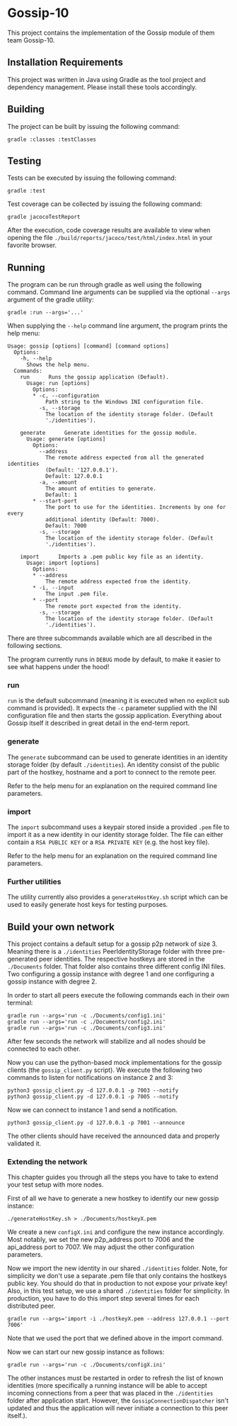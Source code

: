 # Gossip-10

This project contains the implementation of the Gossip module of them team Gossip-10.

## Installation Requirements

This project was written in Java using Gradle as the tool project and dependency management.
Please install these tools accordingly.

## Building

The project can be built by issuing the following command:
```
gradle :classes :testClasses
```

## Testing

Tests can be executed by issuing the following command:
```
gradle :test
```

Test coverage can be collected by issuing the following command:
```
gradle jacocoTestReport
```

After the execution, code coverage results are available to view when opening the file
`./build/reports/jacoco/test/html/index.html` in your favorite browser.

## Running

The program can be run through gradle as well using the following command. Command line
arguments can be supplied via the optional `--args` argument of the gradle utility:
```
gradle :run --args='...'
```

When supplying the `--help` command line argument, the program prints the help menu:
```
Usage: gossip [options] [command] [command options]
  Options:
    -h, --help
      Shows the help menu.
  Commands:
    run      Runs the gossip application (Default).
      Usage: run [options]
        Options:
        * -c, --configuration
            Path string to the Windows INI configuration file.
          -s, --storage
            The location of the identity storage folder. (Default 
            './identities'). 

    generate      Generate identities for the gossip module.
      Usage: generate [options]
        Options:
          --address
            The remote address expected from all the generated identities 
            (Default: '127.0.0.1').
            Default: 127.0.0.1
          -a, --amount
            The amount of entities to generate.
            Default: 1
        * --start-port
            The port to use for the identities. Increments by one for every 
            additional identity (Default: 7000).
            Default: 7000
          -s, --storage
            The location of the identity storage folder. (Default 
            './identities'). 

    import      Imports a .pem public key file as an identity.
      Usage: import [options]
        Options:
        * --address
            The remote address expected from the identity.
        * -i, --input
            The input .pem file.
        * --port
            The remote port expected from the identity.
          -s, --storage
            The location of the identity storage folder. (Default 
            './identities'). 
```

There are three subcommands available which are all described in the following sections.

The program currently runs in `DEBUG` mode by default, to make it easier to see what happens under the hood!

### run

`run` is the default subcommand (meaning it is executed when no explicit sub command is provided).
It expects the `-c` parameter supplied with the INI configuration file and then starts the gossip application.
Everything about Gossip itself it described in great detail in the end-term report.

### generate

The `generate` subcommand can be used to generate identities in an identity storage folder (by default `./identities`).
An identity consist of the public part of the hostkey, hostname and a port to connect to the remote peer.

Refer to the help menu for an explanation on the required command line parameters.

### import

The `import` subcommand uses a keypair stored inside a provided `.pem` file to import it as a new identity in our
identity storage folder. The file can either contain a `RSA PUBLIC KEY` or a `RSA PRIVATE KEY` (e.g. the host key file).

Refer to the help menu for an explanation on the required command line parameters.

### Further utilities

The utility currently also provides a `generateHostKey.sh` script which can be used to easily generate host keys for testing purposes.


## Build your own network

This project contains a default setup for a gossip p2p network of size 3.
Meaning there is a `./identities` PeerIdentityStorage folder with three pre-generated peer identities.
The respective hostkeys are stored in the `./Documents` folder.
That folder also contains three different config INI files.
Two configuring a gossip instance with degree 1 and one configuring a gossip instance with degree 2.

In order to start all peers execute the following commands each in their own terminal:
```
gradle run --args='run -c ./Documents/config1.ini'
gradle run --args='run -c ./Documents/config2.ini'
gradle run --args='run -c ./Documents/config3.ini'
```
After few seconds the network will stabilize and all nodes should be connected to each other.

Now you can use the python-based mock implementations for the gossip clients (the `gossip_client.py` script).
We execute the following two commands to listen for notifications on instance 2 and 3:
```
python3 gossip_client.py -d 127.0.0.1 -p 7003 --notify
python3 gossip_client.py -d 127.0.0.1 -p 7005 --notify
```

Now we can connect to instance 1 and send a notification.
```
python3 gossip_client.py -d 127.0.0.1 -p 7001 --announce
```

The other clients should have received the announced data and properly validated it.

### Extending the network

This chapter guides you through all the steps you have to take to extend your test setup with more nodes.

First of all we have to generate a new hostkey to identify our new gossip instance:
```
./generateHostKey.sh > ./Documents/hostkeyX.pem
```

We create a new `configX.ini` and configure the new instance accordingly.
Most notably, we set the new p2p_address port to 7006 and the api_address port to 7007.
We may adjust the other configuration parameters.

Now we import the new identity in our shared `./identities` folder.
Note, for simplicity we don't use a separate .pem file that only contains the hostkeys public key.
You should do that in production to not expose your private key!
Also, in this test setup, we use a shared `./identities` folder for simplicity.
In production, you have to do this import step several times for each distributed peer.
```
gradle run --args='import -i ./hostkeyX.pem --address 127.0.0.1 --port 7006'
```
Note that we used the port that we defined above in the import command.

Now we can start our new gossip instance as follows:
```
gradle run --args='run -c ./Documents/configX.ini'
```

The other instances must be restarted in order to refresh the list of known identities (more specifically a running instance
will be able to accept incoming connections from a peer that was placed in the `./identities` folder after application start.
However, the `GossipConnectionDispatcher` isn't updated and thus the application will never initiate a connection to this peer itself.).

